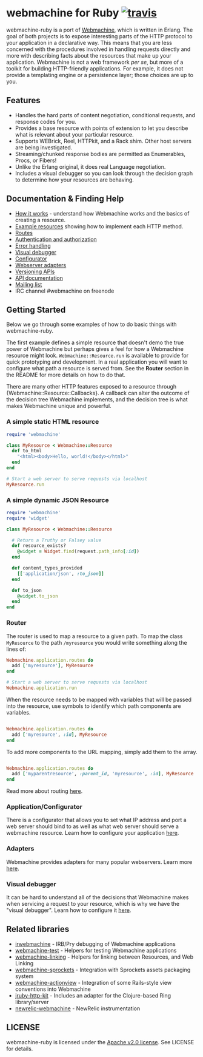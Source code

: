 # webmachine for Ruby [![travis](https://travis-ci.org/seancribbs/webmachine-ruby.png?branch=master)](http://travis-ci.org/seancribbs/webmachine-ruby)

webmachine-ruby is a port of
[Webmachine](https://github.com/basho/webmachine), which is written in
Erlang.  The goal of both projects is to expose interesting parts of
the HTTP protocol to your application in a declarative way.  This
means that you are less concerned with the procedures involved in handling
requests directly and more with describing facts about the resources
that make up your application.
Webmachine is not a web framework _per se_, but more of a
toolkit for building HTTP-friendly applications. For example, it does
not provide a templating engine or a persistence layer; those choices
are up to you.

## Features

* Handles the hard parts of content negotiation, conditional
  requests, and response codes for you.
* Provides a base resource with points of extension to let you
  describe what is relevant about your particular resource.
* Supports WEBrick, Reel, HTTPkit, and a Rack shim. Other host
  servers are being investigated.
* Streaming/chunked response bodies are permitted as Enumerables,
  Procs, or Fibers!
* Unlike the Erlang original, it does real Language negotiation.
* Includes a visual debugger so you can look through the decision
  graph to determine how your resources are behaving.

## Documentation & Finding Help

* [How it works](/documentation/how-it-works.md) - understand how Webmachine works and the basics of creating a resource.
* [Example resources][example-resources] showing how to implement each HTTP method.
* [Routes][routes]
* [Authentication and authorization][authentication-and-authorization]
* [Error handling][error-handling]
* [Visual debugger][visual-debugger]
* [Configurator][configurator]
* [Webserver adapters][adapters]
* [Versioning APIs][versioning-apis]
* [API documentation](http://rubydoc.info/gems/webmachine/frames/file/README.md)
* [Mailing list](mailto:webmachine.rb@librelist.com)
* IRC channel #webmachine on freenode

## Getting Started

Below we go through some examples of how to do basic things
with webmachine-ruby.

The first example defines a simple resource that doesn't demo the
true power of Webmachine but perhaps gives a feel for how a
Webmachine resource might look. `Webmachine::Resource.run` is available
to provide for quick prototyping and development. In a real application
you will want to configure what path a resource is served from.
See the __Router__ section in the README for more details on how to
do that.

There are many other HTTP features exposed to a resource through
{Webmachine::Resource::Callbacks}. A callback can alter the outcome
of the decision tree Webmachine implements, and the decision tree
is what makes Webmachine unique and powerful.

### A simple static  HTML resource

```ruby
require 'webmachine'

class MyResource < Webmachine::Resource
  def to_html
    "<html><body>Hello, world!</body></html>"
  end
end

# Start a web server to serve requests via localhost
MyResource.run
```

### A simple dynamic JSON Resource

```ruby
require 'webmachine'
require 'widget'

class MyResource < Webmachine::Resource

  # Return a Truthy or Falsey value
  def resource_exists?
    @widget = Widget.find(request.path_info[:id])
  end

  def content_types_provided
    [['application/json', :to_json]]
  end

  def to_json
    @widget.to_json
  end
end

```

### Router

The router is used to map a resource to a given path. To map the class `MyResource` to
the path `/myresource` you would write something along the lines of:

```ruby
Webmachine.application.routes do
  add ['myresource'], MyResource
end

# Start a web server to serve requests via localhost
Webmachine.application.run
```

When the resource needs to be mapped with variables that will be passed into the resource, use symbols to identify which path components are variables.

```ruby

Webmachine.application.routes do
  add ['myresource', :id], MyResource
end

```

To add more components to the URL mapping, simply add them to the array.

```ruby

Webmachine.application.routes do
  add ['myparentresource', :parent_id, 'myresource', :id], MyResource
end

```

Read more about routing [here][routes].

### Application/Configurator

There is a configurator that allows you to set what IP address and port
a web server should bind to as well as what web server should serve a
webmachine resource. Learn how to configure your application [here][configurator].


### Adapters

Webmachine provides adapters for many popular webservers. Learn more [here][adapters].

### Visual debugger

It can be hard to understand all of the decisions that Webmachine
makes when servicing a request to your resource, which is why we have
the "visual debugger". Learn how to configure it [here][visual-debugger].

## Related libraries

* [irwebmachine](https://github.com/robgleeson/irwebmachine) - IRB/Pry debugging of Webmachine applications
* [webmachine-test](https://github.com/bernd/webmachine-test) - Helpers for testing Webmachine applications
* [webmachine-linking](https://github.com/petejohanson/webmachine-linking) - Helpers for linking between Resources, and Web Linking
* [webmachine-sprockets](https://github.com/lgierth/webmachine-sprockets) - Integration with Sprockets assets packaging system
* [webmachine-actionview](https://github.com/rgarner/webmachine-actionview) - Integration of some Rails-style view conventions into Webmachine
* [jruby-http-kit](https://github.com/nLight/jruby-http-kit) - Includes an adapter for the Clojure-based Ring library/server
* [newrelic-webmachine](https://github.com/mdub/newrelic-webmachine) - NewRelic instrumentation

## LICENSE

webmachine-ruby is licensed under the
[Apache v2.0 license](http://www.apache.org/licenses/LICENSE-2.0). See
LICENSE for details.

[example-resources]: /documentation/examples.md
[versioning-apis]: /documentation/versioning-apis.md
[routes]: /documentation/routes.md
[error-handling]: /documentation/error-handling.md
[authentication-and-authorization]: /documentation/authentication-and-authorization.md
[adapters]: /documentation/adapters.md
[visual-debugger]: /documentation/visual-debugger.md
[configurator]: /documentation/configurator.md
